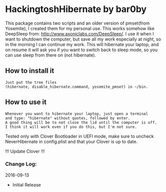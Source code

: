 # HackingtoshHibernate by bar0by
This package contains two scripts and an older version of pmset(from Yosemite), I created
them for my personal use. This works somehow like DeepSleep from:
http://www.axoniclabs.com/DeepSleep/. I use it when I want to shutdown
the computer, but save all my work
especially at night, so in the morning I can continue my work.
This will hibernate your laptop, and on resume it will
ask you if you want to switch back to sleep mode, so you can use sleep
from there on (not hibernate).

## How to install it
	Just put the tree files
	(hibernate, disable_hibernate.command, yosemite_pmset) in ~/bin.

## How to use it
	Whenever you want to hibernate your laptop, just open a terminal
	and type: "hibernate" without quotes, followed by enter.
	A good thing will be to not close the lid until the computer is off,
	I think it will work even if you do this, but I'm not sure.

Tested only with Clover Bootloader in UEFI mode,
make sure to uncheck NeverHibernate in config.plist
and that your Clover is up to date.

!!! Update Clover !!!

### Change Log:

2016-09-13

- Initial Release
